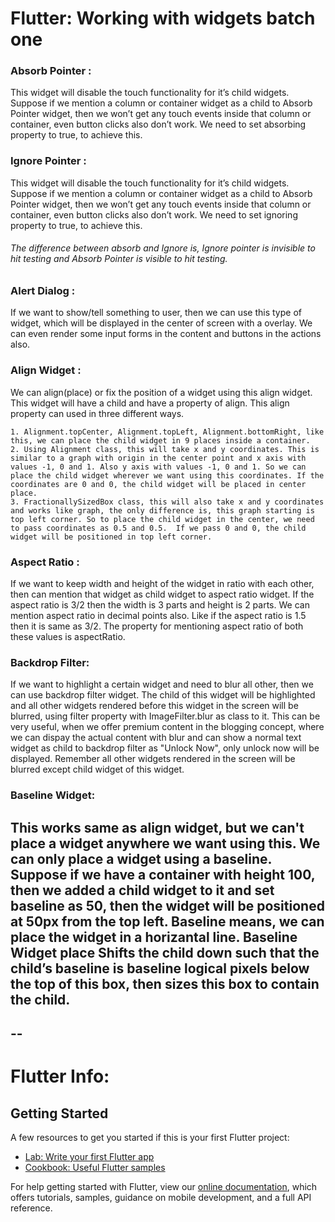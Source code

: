 # Flutter: Working with widgets batch one
### Absorb Pointer : 
This widget will disable the touch functionality for it’s child widgets. Suppose if we mention a column or container widget as a child to Absorb Pointer widget, then we won’t get any touch events inside that column or container, even button clicks also don’t work. We need to set absorbing property to true, to achieve this.

### Ignore Pointer : 
This widget will disable the touch functionality for it’s child widgets. Suppose if we mention a column or container widget as a child to Absorb Pointer widget, then we won’t get any touch events inside that column or container, even button clicks also don’t work. We need to set ignoring property to true, to achieve this.
###### The difference between absorb and Ignore is, Ignore pointer is invisible to hit testing and Absorb Pointer is visible to hit testing.

### Alert Dialog :
If we want to show/tell something to user, then we can use this type of widget, which will be displayed in the center of screen with a overlay. We can even render some input forms in the content and buttons in the actions also.

### Align Widget :
We can align(place) or fix the position of a widget using this align widget. This widget will have a child and have a property of align. This align property can used in three different ways.

    1. Alignment.topCenter, Alignment.topLeft, Alignment.bottomRight, like this, we can place the child widget in 9 places inside a container.
    2. Using Alignment class, this will take x and y coordinates. This is similar to a graph with origin in the center point and x axis with values -1, 0 and 1. Also y axis with values -1, 0 and 1. So we can place the child widget wherever we want using this coordinates. If the coordinates are 0 and 0, the child widget will be placed in center place.
    3. FractionallySizedBox class, this will also take x and y coordinates and works like graph, the only difference is, this graph starting is top left corner. So to place the child widget in the center, we need to pass coordinates as 0.5 and 0.5.  If we pass 0 and 0, the child widget will be positioned in top left corner.

### Aspect Ratio :
If we want to keep width and height of the widget in ratio with each other, then can mention that widget as child widget to aspect ratio widget. If the aspect ratio is 3/2 then the width is 3 parts and height is 2 parts. We can mention aspect ratio in decimal points also. Like if the aspect ratio is 1.5 then it is same as 3/2. The property for mentioning aspect ratio of both these values is aspectRatio.


### Backdrop Filter:
If we want to highlight a certain widget and need to blur all other, then we can use backdrop filter widget. The child of this widget will be highlighted and all other widgets rendered before this widget in the screen will be blurred, using filter property with ImageFilter.blur as class to it. This can be very useful, when we offer premium content in the blogging concept, where we can dispay the actual content with blur and can show a normal text widget as child to backdrop filter as "Unlock Now", only unlock now will be displayed. Remember all other widgets rendered in the screen will be blurred except child widget of this widget.


### Baseline Widget:
This works same as align widget, but we can't place a widget anywhere we want using this. We can only place a widget using a baseline. Suppose if we have a container with height 100, then we added a child widget to it and set baseline as 50, then the widget will be positioned at 50px from the top left. Baseline means, we can place the widget in a horizantal line.
Baseline Widget place Shifts the child down such that the child’s baseline is baseline logical pixels below the top of this box, then sizes this box to contain the child.
--
--
--
 

# Flutter Info:
## Getting Started

A few resources to get you started if this is your first Flutter project:

- [Lab: Write your first Flutter app](https://flutter.dev/docs/get-started/codelab)
- [Cookbook: Useful Flutter samples](https://flutter.dev/docs/cookbook)

For help getting started with Flutter, view our
[online documentation](https://flutter.dev/docs), which offers tutorials,
samples, guidance on mobile development, and a full API reference.
